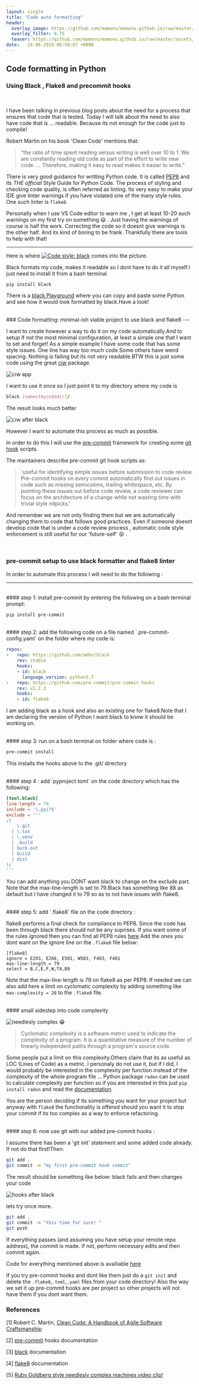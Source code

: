 ```yaml
---
layout: single
title: "Code auto formatting"
header:
  overlay_image: https://github.com/mamonu/mamonu.github.io/raw/master/assets/cmft/codefmt-bg.jpg
  overlay_filter: 0.75
  teaser: https://github.com/mamonu/mamonu.github.io/raw/master/assets/cmft/codefmt-bg.jpg
date:   24-06-2019 06:58:07 +0000
---
```



## Code formatting in Python

### Using Black , Flake8 and precommit hooks

<br /> 

I have been talking in previous blog posts about the need for a process that ensures that code that is tested. Today I will talk about the need to also have code that is ... readable. Because its not enough for the code just to compile! 

Robert Martin on his book 'Clean Code' mentions that:

> “the ratio of time spent reading versus writing is well over 10 to 1. 
> We are constantly reading old code as part of the effort to write new code. ... Therefore, making it easy to 
> read makes it easier to write.” 

There is very good guidance for writting Python code. It is called [PEP8](https://www.python.org/dev/peps/pep-0008/) and its 
*THE official* Style Guide for Python Code. The process of styling and checking code quality, is often referred as linting.
Its very easy to make your IDE give linter warnings if you have violated one of the many style rules. One such linter is `flake8`.

Personally when I use VS Code editor to warn me , I get at least 10-20 such warnings on my first try on something :smiley: . 
Just having the warnings of course is half the work. Correcting the code so it doesnt give warnings is the other half.
And its kind of boring to be frank. Thankfully there are tools to help with that!

---


Here is where  [![Code style: black](https://img.shields.io/badge/code%20style-black-000000.svg)](https://github.com/ambv/black) comes into the picture.

Black formats my code, makes it readable so I dont have to do it all myself.I just need to install it from a bash terminal

```bash
pip install black
```

There is a [black Playground](https://black.now.sh/?version=stable&state=_Td6WFoAAATm1rRGAgAhARYAAAB0L-Wj4ARIAmpdAD2IimZxl1N_WlkPinBFoXIfdFTaTVkGVeHShArYj9yPlDvwBA7LhGo8BvRQqDilPtgsfdKl-ha7EFp0Ma6lY_06IceKiVsJ3BpoICJM9wU1VJLD7l3qd5xTmo78LqThf9uibGWcWCD16LBOn0JK8rhhx_Gf2ClySDJtvm7zQJ1Z-Ipmv9D7I_zhjztfi2UTVsJp7917XToHBm2EoNZqyE8homtGskFIiif5EZthHQvvOj8S2gJx8_t_UpWp1ScpIsD_Xq83LX-B956I_EBIeNoGwZZPFC5zAIoMeiaC1jU-sdOHVucLJM_x-jkzMvK8Utdfvp9MMvKyTfb_BZoe0-FAc2ZVlXEpwYgJVAGdCXv3lQT4bpTXyBwDrDVrUeJEg5cXH4TUTNf-yo029ofjTcZgdwbwkBGElHbHHsQNOhuA4R9GbE2Xx6TfVmH9I4AsqU3ohV7t3GkBwkM8XInLiVOQZ4p5yjM-SW4u3I6_BUS8o2djSZaPvzZPDScXVk1OXu3w0wV7DfrgiK_dpzHntoOvqSHrNLg-Ea6zvV6G2nil3QBTBPl5PDtMwDKchtvwmlhnbvTOrh53X9EnSe8QtRKbMLO4pxx4bAJX-hVCXl5OHpCGZLowD7JdKj1-NctJy9DL99yr-X6yu7KwGCYG7t3fm-lt7Lg_HS9xbBrWDVKBKwM2F7hmR1_n9RFjznRBHD3OpHKlgiWjbWJI0Q6GhXazSt_NVH1KtFiY_UPzzuchkeq2AcjGvQd3-ZPkoFJkNU1Xx7q1i62bM0OKwmDiCfvkAawxnd7m-XNxYKWe-wOQsezLPJVoqGQVoAAAAMKfaCNgGGWKAAGGBckIAABcXArGscRn-wIAAAAABFla)
where you can copy and paste some Python and see how it would look formatted by black.Have a look!

<br /> 
### Code formatting: minimal-ish viable project to use black and flake8 
---

I want to create however a way to do it on my code automatically.And to setup if not the most minimal configuration, 
at least a simple one that I want to set and forget! As a simple example I have some code that has some 
style issues. One line has way too much code.Some others have weird spacing. Nothing is failing but its not very readable.BTW this is just some code using the great [ciw](https://github.com/CiwPython/Ciw) package.

![ciw app](https://github.com/mamonu/mamonu.github.io/raw/master/assets/cmft/ciw-preblack.png)

I want to use it once so I just point it to my directory where my code is

```bash
black [nameofmycodedir]/
```

The result looks much better 


![ciw after black](https://github.com/mamonu/mamonu.github.io/raw/master/assets/cmft/after-black.png)


However I want to automate this process as much as possible. 


In order to do this I will use the [pre-commit](https://github.com/pre-commit/pre-commit) framework for creating some [git hook](https://git-scm.com/docs/githooks) scripts.

The maintainers describe pre-commit git hook scripts as: 

> 'useful for identifying simple issues before submission to code review. Pre-commit hooks on every commit automatically find
> out issues in code such as missing semicolons, trailing whitespace, etc. By pointing these issues out before code review,
> a code reviewer can focus on the architecture of a change while not wasting time with trivial style nitpicks.'

And remember we are not only finding them but we are automatically changing them to code that follows good practices.
Even if someone doesnt develop code that is under a code review process , automatic code style enforcement is still 
useful for our 'future-self' :stuck_out_tongue_closed_eyes: . 

<br /> 

### pre-commit setup to use black formatter and flake8 linter

In order to automate this process I will need to do the following :

---

<br /> 
#### step 1: install pre-commit by entering the following on a bash terminal prompt:
<br /> 


```bash
pip install pre-commit
```

<br /> 
#### step 2: add the following code on a file named `.pre-commit-config.yaml` on the folder where my code is:
<br /> 

```yaml
repos:
-   repo: https://github.com/ambv/black
    rev: stable
    hooks:
    - id: black
      language_version: python3.7
-   repo: https://github.com/pre-commit/pre-commit-hooks
    rev: v1.2.3
    hooks:
    - id: flake8
```

I am adding black as a hook and also an existing one for flake8.Note that I am declaring the version of Python I want black to
know it should be working on.


<br /> 
#### step 3: run on a bash terminal on folder where code is :
<br /> 

```bash
pre-commit install
```
This installs the hooks above to the .git/ directory

<br /> 
#### step 4 : add `pyproject.toml` on the code directory which has the following:
<br /> 

```toml
[tool.black]
line-length = 79
include = '\.pyi?$'
exclude = '''
/(
    \.git
  | \.tox
  | \.venv
  | _build
  | buck-out
  | build
  | dist
)/
'''
```

You can add anything you DONT want black to change on the exclude part.
Note that the max-line-length is set to 79.Black has something like 88 as default but I have changed it to 79 so
as to not have issues with flake8. 

<br /> 
#### step 5: add `.flake8` file on the code directory :
<br /> 

flake8 performs a final check for compliance to PEP8. Since the code has been through black there should not be any suprises.
If you want some of the rules ignored then you can find all PEP8 rules [here](https://www.python.org/dev/peps/#finished-peps-done-with-a-stable-interface)
Add the ones you dont want on the ignore line on the `.flake8` file below:

```flake8
[flake8]
ignore = E203, E266, E501, W503, F403, F401
max-line-length = 79
select = B,C,E,F,W,T4,B9
```


Note that the max-line-length is 79 on flake8 as per PEP8. If needed we can also add here a limit on cyclomatic complexity by adding something like `max-complexity = 20` to the `.flake8` file. 

<br /> 
#### small sidestep into code complexity
<br /> 

![needlesly complex](https://www.jta.org/wp-content/uploads/2012/05/url.gif)
:grin:


> Cyclomatic complexity is a software metric used to indicate the complexity of a program. It is a quantitative measure 
> of the number of linearly independent paths through a program's source code.

Some people put a limit on this complexity.Others claim that its as useful as LOC (Lines of Code) as a metric. I personaly do not use it, but if I did, I would probably be interested in the complexity per function instead of the complexity of the whole program file ... Python package `radon` can be used to calculate complexity per function so if you are interested in this just `pip install radon` and read the [documentation](https://radon.readthedocs.io/en/latest/intro.html).

You are the person deciding if its something you want for your project but anyway with `flake8` the functionality is offered should you want it to stop your commit if its too complex as a way to enforce refactoring.

<br /> 
#### step 6: now use git with our added pre-commit hooks  :
<br /> 

I assume there has been a 'git init' statement and some added code already. If not do that first!Then:

```bash
git add .
git commit -m "my first pre-commit hook commit"
```

The result should be something like below:
black fails and then changes your code

![hooks after black](https://github.com/mamonu/mamonu.github.io/raw/master/assets/cmft/commithook2.png)

lets try once more.


```bash
git add .
git commit -m "this time for sure! "
git push
```
If everything passes (and assuming you have setup your remote repo address), the commit is made. 
If not, perform necessary edits and then commit again.


Code for everything mentioned above is availiable [here](https://github.com/mamonu/qiwdemo)

If you try pre-commit hooks and dont like them just do a `git init` and delete the `.flake8`,`.toml`,`.yaml` files from your code directory! Also the way we set it up pre-commit hooks are per project so other projects will not have them if you dont
want them.


### References 

 [1] Robert C. Martin, [Clean Code: A Handbook of Agile Software Craftsmanship](https://www.goodreads.com/book/show/3735293-clean-code)
 
 [2] [pre-commit](https://pre-commit.com/) hooks documentation
 
 [3] [black](https://black.readthedocs.io/en/stable/) documentation
 
 [4] [flake8](http://flake8.pycqa.org/en/latest/index.html) documentation
 
 [5] [Ruby Goldberg style needlesly complex machines video clip!](https://www.youtube.com/watch?v=qybUFnY7Y8w)
 
 
 
